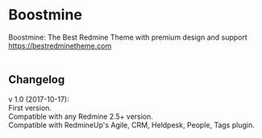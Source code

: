 # Boostmine
Boostmine: The Best Redmine Theme with premium design and support
https://bestredminetheme.com
</br></br>
<h2>Changelog</h2>
v 1.0 (2017-10-17):</br>
First version. </br>
Compatible with any Redmine 2.5+ version.</br>
Compatible with RedmineUp's Agile, CRM, Heldpesk, People, Tags plugin.</br>
